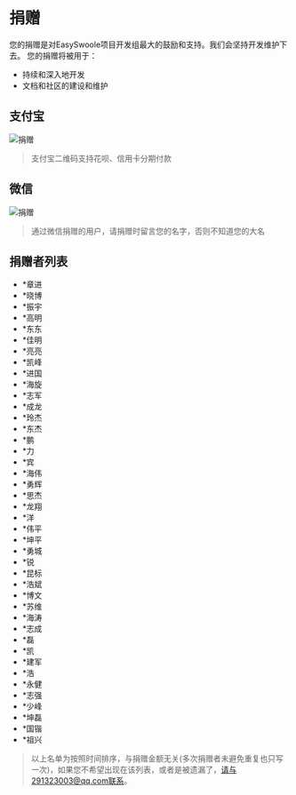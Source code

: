 # 捐赠
您的捐赠是对EasySwoole项目开发组最大的鼓励和支持。我们会坚持开发维护下去。 您的捐赠将被用于：

  - 持续和深入地开发
  - 文档和社区的建设和维护
## 支付宝
![捐赠](Resource/donate.png)
> 支付宝二维码支持花呗、信用卡分期付款

## 微信
![捐赠](Resource/wx_donate.png)

> 通过微信捐赠的用户，请捐赠时留言您的名字，否则不知道您的大名

## 捐赠者列表
- *章进
- *晓博
- *振宇
- *高明
- *东东
- *佳明
- *亮亮
- *凯峰
- *进国
- *海旋
- *志军
- *成龙
- *玲杰
- *东杰
- *鹏
- *力
- *宾
- *海伟
- *勇辉
- *思杰
- *龙翔
- *洋
- *伟平
- *坤平
- *勇城
- *锐
- *昆标
- *浩斌
- *博文
- *苏维
- *海涛
- *志成
- *磊
- *凯
- *建军
- *浩
- *永健
- *志强
- *少峰
- *坤磊
- *国锴
- *祖兴


> 以上名单为按照时间排序，与捐赠金额无关(多次捐赠者未避免重复也只写一次)，如果您不希望出现在该列表，或者是被遗漏了，请与291323003@qq.com联系。